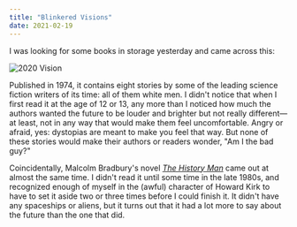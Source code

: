 ```yaml
---
title: "Blinkered Visions"
date: 2021-02-19
---
```


I was looking for some books in storage yesterday and came across this:

<img src="@root/files/2021/2020-vision.jpg" alt="2020 Vision" class="centered">

Published in 1974,
it contains eight stories by some of the leading science fiction writers of its time:
all of them white men.
I didn't notice that when I first read it at the age of 12 or 13,
any more than I noticed how much the authors wanted the future to be louder and brighter
but not really different—at least,
not in any way that would make them feel uncomfortable.
Angry or afraid, yes:
dystopias are meant to make you feel that way.
But none of these stories would make their authors or readers wonder,
"Am I the bad guy?"

Coincidentally,
Malcolm Bradbury's novel <cite><a href="https://en.wikipedia.org/wiki/The_History_Man">The History Man</a></cite>
came out at almost the same time.
I didn't read it until some time in the late 1980s,
and recognized enough of myself in the (awful) character of Howard Kirk
to have to set it aside two or three times before I could finish it.
It didn't have any spaceships or aliens,
but it turns out that it had a lot more to say about the future
than the one that did.
